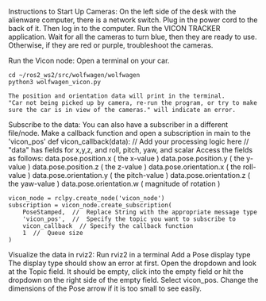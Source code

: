 Instructions to Start Up Cameras:
  On the left side of the desk with the alienware computer, there is a network switch. 
  Plug in the power cord to the back of it. 
  Then log in to the computer.
  Run the VICON TRACKER application.
  Wait for all the cameras to turn blue, then they are ready to use. 
    Otherwise, if they are red or purple, troubleshoot the cameras.

Run the Vicon node:
  Open a terminal on your car. 
  
    cd ~/ros2_ws2/src/wolfwagen/wolfwagen
    python3 wolfwagen_vicon.py
    
    The position and orientation data will print in the terminal.
    "Car not being picked up by camera, re-run the program, or try to make sure the car is in view of the cameras." will indicate an error.
  
Subscribe to the data:
  You can also have a subscriber in a different file/node.
  Make a callback function and open a subscription in main to the 'vicon_pos'
    def vicon_callback(data):
    // Add your processing logic here
    // "data" has fields for x,y,z, and roll, pitch, yaw, and scalar
    Access the fields as follows:
      data.pose.position.x ( the x-value )
      data.pose.position.y ( the y-value )
      data.pose.position.z ( the z-value )
      data.pose.orientation.x ( the roll-value )
      data.pose.orientation.y ( the pitch-value )
      data.pose.orientation.z ( the yaw-value )
      data.pose.orientation.w ( magnitude of rotation )


    vicon_node = rclpy.create_node('vicon_node')
    subscription = vicon_node.create_subscription(
        PoseStamped,  //  Replace String with the appropriate message type
        'vicon_pos',  //  Specify the topic you want to subscribe to
        vicon_callback  // Specify the callback function
        1  //  Queue size
    )

  Visualize the data in rviz2:
    Run rviz2 in a terminal
    Add a Pose display type
      The display type should show an error at first.
      Open the dropdown and look at the Topic field.
      It should be empty, click into the empty field or hit the dropdown on the right side of the empty field.
      Select vicon_pos.
      Change the dimensions of the Pose arrow if it is too small to see easily.
